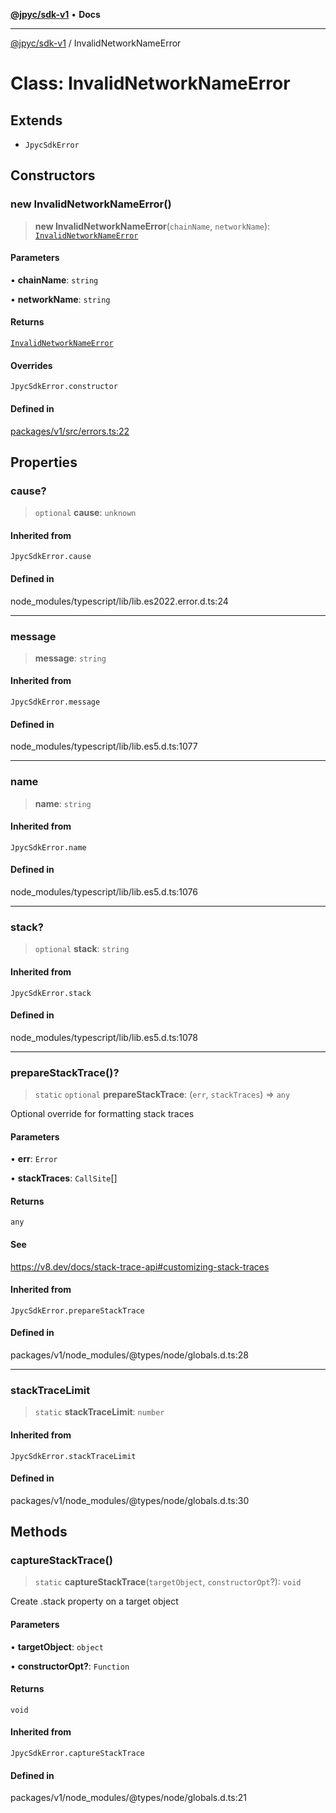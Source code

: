 [**@jpyc/sdk-v1**](../README.md) • **Docs**

---

[@jpyc/sdk-v1](../globals.md) / InvalidNetworkNameError

# Class: InvalidNetworkNameError

## Extends

- `JpycSdkError`

## Constructors

### new InvalidNetworkNameError()

> **new InvalidNetworkNameError**(`chainName`, `networkName`): [`InvalidNetworkNameError`](InvalidNetworkNameError.md)

#### Parameters

• **chainName**: `string`

• **networkName**: `string`

#### Returns

[`InvalidNetworkNameError`](InvalidNetworkNameError.md)

#### Overrides

`JpycSdkError.constructor`

#### Defined in

[packages/v1/src/errors.ts:22](https://github.com/jcam1/sdks/blob/30a458097273f9153f1e5c47ec2aa6b486eaf784/packages/v1/src/errors.ts#L22)

## Properties

### cause?

> `optional` **cause**: `unknown`

#### Inherited from

`JpycSdkError.cause`

#### Defined in

node_modules/typescript/lib/lib.es2022.error.d.ts:24

---

### message

> **message**: `string`

#### Inherited from

`JpycSdkError.message`

#### Defined in

node_modules/typescript/lib/lib.es5.d.ts:1077

---

### name

> **name**: `string`

#### Inherited from

`JpycSdkError.name`

#### Defined in

node_modules/typescript/lib/lib.es5.d.ts:1076

---

### stack?

> `optional` **stack**: `string`

#### Inherited from

`JpycSdkError.stack`

#### Defined in

node_modules/typescript/lib/lib.es5.d.ts:1078

---

### prepareStackTrace()?

> `static` `optional` **prepareStackTrace**: (`err`, `stackTraces`) => `any`

Optional override for formatting stack traces

#### Parameters

• **err**: `Error`

• **stackTraces**: `CallSite`[]

#### Returns

`any`

#### See

https://v8.dev/docs/stack-trace-api#customizing-stack-traces

#### Inherited from

`JpycSdkError.prepareStackTrace`

#### Defined in

packages/v1/node_modules/@types/node/globals.d.ts:28

---

### stackTraceLimit

> `static` **stackTraceLimit**: `number`

#### Inherited from

`JpycSdkError.stackTraceLimit`

#### Defined in

packages/v1/node_modules/@types/node/globals.d.ts:30

## Methods

### captureStackTrace()

> `static` **captureStackTrace**(`targetObject`, `constructorOpt`?): `void`

Create .stack property on a target object

#### Parameters

• **targetObject**: `object`

• **constructorOpt?**: `Function`

#### Returns

`void`

#### Inherited from

`JpycSdkError.captureStackTrace`

#### Defined in

packages/v1/node_modules/@types/node/globals.d.ts:21
